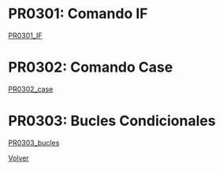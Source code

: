 # PR0301: Comando IF

   [PR0301_IF](./practicas/PR0301_IF/PR0301_IF.md)

# PR0302: Comando Case

   [PR0302_case](./practicas/PR0302_case/PR0302_case.md)

# PR0303: Bucles Condicionales

   [PR0303_bucles](./practicas/PR0303_bucles/PR0303_bucles.md)
   
[Volver](../index.md)